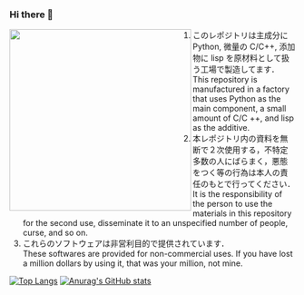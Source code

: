 ### Hi there 👋
<!--
![illust1--](https://user-images.githubusercontent.com/83063554/132269381-8451aeee-4933-40ed-aadc-b1ff7f24130d.png)
-->
<img src=https://user-images.githubusercontent.com/83063554/132269381-8451aeee-4933-40ed-aadc-b1ff7f24130d.png align=left width=320>

1. このレポジトリは主成分に Python, 微量の C/C++, 添加物に lisp を原材料として扱う工場で製造してます．  
This repository is manufactured in a factory that uses Python as the main component, a small amount of C/C ++, and lisp as the additive.
1. 本レポジトリ内の資料を無断で２次使用する，不特定多数の人にばらまく，悪態をつく等の行為は本人の責任のもとで行ってください．  
It is the responsibility of the person to use the materials in this repository for the second use, disseminate it to an unspecified number of people, curse, and so on.
1. これらのソフトウェアは非営利目的で提供されています．  
These softwares are provided for non-commercial uses. If you have lost a million dollars by using it, that was your million, not mine.

<!--
**komoto48g/komoto48g** is a ✨ _special_ ✨ repository because its `README.md` (this file) appears on your GitHub profile.

Here are some ideas to get you started:

- 🔭 I’m currently working on ...
- 🌱 I’m currently learning ...
- 👯 I’m looking to collaborate on ...
- 🤔 I’m looking for help with ...
- 💬 Ask me about ...
- 📫 How to reach me: ...
- 😄 Pronouns: ...
- ⚡ Fun fact: ...
-->
[![Top Langs](https://github-readme-stats.vercel.app/api/top-langs/?username=komoto48g&show_icons=true&theme=tokyonight&layout=compact)](https://github.com/anuraghazra/github-readme-stats)
[![Anurag's GitHub stats](https://github-readme-stats.vercel.app/api?username=komoto48g&show_icons=true&theme=tokyonight)](https://github.com/anuraghazra/github-readme-stats)
